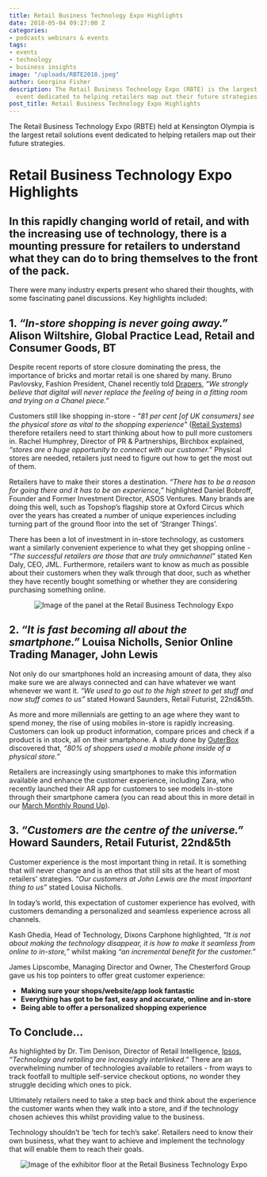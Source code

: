 ```yaml
---
title: Retail Business Technology Expo Highlights
date: 2018-05-04 09:27:00 Z
categories:
- podcasts webinars & events
tags:
- events
- technology
- business insights
image: "/uploads/RBTE2018.jpeg"
author: Georgina Fisher
description: The Retail Business Technology Expo (RBTE) is the largest retail solutions
  event dedicated to helping retailers map out their future strategies.
post_title: Retail Business Technology Expo Highlights
---
```


The Retail Business Technology Expo (RBTE) held at Kensington Olympia is the largest retail solutions event dedicated to helping retailers map out their future strategies.

# Retail Business Technology Expo Highlights

## In this rapidly changing world of retail, and with the increasing use of technology, there is a mounting pressure for retailers to understand what they can do to bring themselves to the front of the pack.

There were many industry experts present who shared their thoughts, with some fascinating panel discussions. Key highlights included:

## 1. *“In-store shopping is never going away.”* Alison Wiltshire, Global Practice Lead, Retail and Consumer Goods, BT

Despite recent reports of store closure dominating the press, the importance of bricks and mortar retail is one shared by many. Bruno Pavlovsky, Fashion President, Chanel recently told [Drapers](https://www.drapersonline.com/7029147.article?utm_source=newsletter&utm_medium=email&utm_campaign=DR_EditorialNewsletters.Reg:%20Send%20-%20Daily%20News&mkt_tok=eyJpIjoiT1dNMU1tVTVZall6TnpNMiIsInQiOiJyanV6T3E3VWVNZG10TEVLd2UzM0JIUll4Q2NoQ0xrVVRwZkJXSXd4WnkzeUllRzNDcFdVKytIdWR6bVdXemx0ZklUQmN2WUllSEVoV0p1a1ZDTDRkTWdWeHRzeEZpaytYOUJoeVg0NVJOWXV2VHZkM0JodVNYalJHMzJVUkRZWSJ9), *“We strongly believe that digital will never replace the feeling of being in a fitting room and trying on a Chanel piece.”*

Customers still like shopping in-store - *"81 per cent [of UK consumers] see the physical store as vital to the shopping experience"* ([Retail Systems](https://www.retail-systems.com/rs/Majority_UK_Shoppers_Prefer_Physical_Stores.php)) therefore retailers need to start thinking about how to pull more customers in. Rachel Humphrey, Director of PR & Partnerships, Birchbox explained, *“stores are a huge opportunity to connect with our customer.”* Physical stores are needed, retailers just need to figure out how to get the most out of them.

Retailers have to make their stores a destination. *“There has to be a reason for going there and it has to be an experience,”* highlighted Daniel Bobroff, Founder and Former Investment Director, ASOS Ventures. Many brands are doing this well, such as Topshop’s flagship store at Oxford Circus which over the years has created a number of unique experiences including turning part of the ground floor into the set of ‘Stranger Things’. 

There has been a lot of investment in in-store technology, as customers want a similarly convenient experience to what they get shopping online - *“The successful retailers are those that are truly omnichannel”* stated Ken Daly, CEO, JML. Furthermore, retailers want to know as much as possible about their customers when they walk through that door, such as whether they have recently bought something or whether they are considering purchasing something online.

<p style="text-align:center"><img style="margin-left: 0px" alt="Image of the panel at the Retail Business Technology Expo" src="/uploads/RBTE%20panel-56c490.jpg"/></p>

## 2. *“It is fast becoming all about the smartphone.”* Louisa Nicholls, Senior Online Trading Manager, John Lewis

Not only do our smartphones hold an increasing amount of data, they also make sure we are always connected and can have whatever we want whenever we want it. *“We used to go out to the high street to get stuff and now stuff comes to us”* stated Howard Saunders, Retail Futurist, 22nd&5th. 

As more and more millennials are getting to an age where they want to spend money, the rise of using mobiles in-store is rapidly increasing. Customers can look up product information, compare prices and check if a product is in stock, all on their smartphone. A study done by [OuterBox](https://www.outerboxdesign.com/web-design-articles/mobile-ecommerce-statistics) discovered that, *“80% of shoppers used a mobile phone inside of a physical store.”*

Retailers are increasingly using smartphones to make this information available and enhance the customer experience, including Zara, who recently launched their AR app for customers to see models in-store through their smartphone camera (you can read about this in more detail in our [March Monthly Round Up](https://dressipi.com/blog/monthly-retail-round-up-march-2018/)). 

## 3. *“Customers are the centre of the universe.”* Howard Saunders, Retail Futurist, 22nd&5th

Customer experience is the most important thing in retail. It is something that will never change and is an ethos that still sits at the heart of most retailers’ strategies. *“Our customers at John Lewis are the most important thing to us”* stated Louisa Nicholls. 

In today’s world, this expectation of customer experience has evolved, with customers demanding a personalized and seamless experience across all channels.

Kash Ghedia, Head of Technology, Dixons Carphone highlighted, *“It is not about making the technology disappear, it is how to make it seamless from online to in-store,”* whilst making *“an incremental benefit for the customer.”*

James Lipscombe, Managing Director and Owner, The Chesterford Group gave us his top pointers to offer great customer experience:

* **Making sure your shops/website/app look fantastic**
* **Everything has got to be fast, easy and accurate, online and in-store**
* **Being able to offer a personalized shopping experience**

## To Conclude…

As highlighted by Dr. Tim Denison, Director of Retail Intelligence, [Ipsos](https://www.ipsos-retailperformance.com/), *“Technology and retailing are increasingly interlinked.”* There are an overwhelming number of technologies available to retailers - from ways to track footfall to multiple self-service checkout options, no wonder they struggle deciding which ones to pick. 

Ultimately retailers need to take a step back and think about the experience the customer wants when they walk into a store, and if the technology chosen achieves this whilst providing value to the business. 

Technology shouldn’t be ‘tech for tech’s sake’. Retailers need to know their own business, what they want to achieve and implement the technology that will enable them to reach their goals.

<p style="text-align:center"><img style="margin-left: 0px" alt="Image of the exhibitor floor at the Retail Business Technology Expo" src="/uploads/Exhibitors.jpg"/></p>
